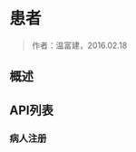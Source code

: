 患者
====================

> 作者：温富建，2016.02.18

概述
---------------------


API列表
---------------------

### 病人注册